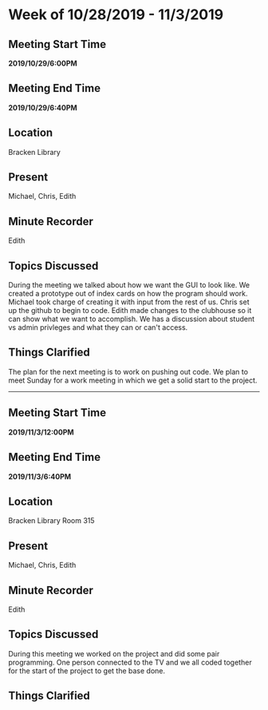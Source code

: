 # Week of 10/28/2019 - 11/3/2019

## Meeting Start Time

**2019/10/29/6:00PM**

## Meeting End Time

**2019/10/29/6:40PM**

## Location

Bracken Library 

## Present

Michael, Chris, Edith 

## Minute Recorder

Edith

## Topics Discussed

During the meeting we talked about how we want the GUI to look like. We created a prototype out of index cards on how the program should work. Michael took charge of creating it with input from the rest of us. Chris set up the github to begin to code. Edith made changes to the clubhouse so it can show what we want to accomplish. We has a discussion about student vs admin privleges and what they can or can't access. 

## Things Clarified

The plan for the next meeting is to work on pushing out code. We plan to meet Sunday for a work meeting in which we get a solid start to the project.

______________________________________________
## Meeting Start Time

**2019/11/3/12:00PM**

## Meeting End Time

**2019/11/3/6:40PM**

## Location

Bracken Library Room 315 

## Present

Michael, Chris, Edith 

## Minute Recorder

Edith

## Topics Discussed

During this meeting we worked on the project and did some pair programming. One person connected to the TV and we all coded together for the start of the project to get the base done. 

## Things Clarified

